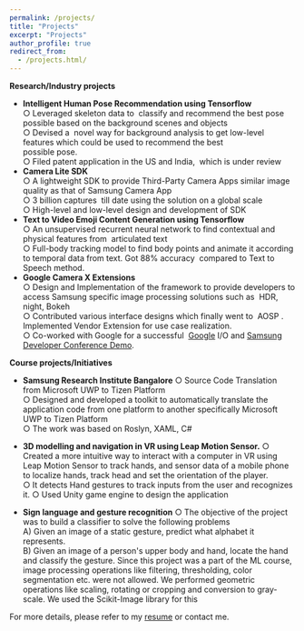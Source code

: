 ```yaml
---
permalink: /projects/
title: "Projects"
excerpt: "Projects"
author_profile: true
redirect_from: 
  - /projects.html/
---
```


**Research/Industry projects**
* **Intelligent Human Pose Recommendation using Tensorflow**  
○ Leveraged skeleton data to ​ classify and recommend the best pose ​ possible based on the background scenes and objects  
○ Devised a ​ novel way​ for background analysis to get low-level features which could be used to recommend the best  
possible pose.  
○ Filed patent application in the US and India, ​ which is under review  
* **Camera Lite SDK**  
○ A lightweight SDK to provide Third-Party Camera Apps similar image quality as that of Samsung Camera App  
○ 3 billion captures ​ till date using the solution on a global scale  
○ High-level and low-level design and development of SDK  
* **Text to Video Emoji Content Generation using Tensorflow**  
○ An unsupervised recurrent neural network to find contextual and physical features from ​ articulated text  
○ Full-body tracking model to find body points and animate it according to temporal data from text. Got​ 88%
accuracy ​ compared to Text to Speech method.  
* **Google Camera X Extensions**  
○ Design and Implementation of the framework to provide developers to access Samsung specific image processing
solutions such as ​ HDR, night, Bokeh  
○ Contributed various interface designs which finally went to ​ AOSP​ . Implemented Vendor Extension for use case
realization.  
○ Co-worked with Google for a successful ​ [Google](https://www.youtube.com/watch?v=kuv8uK-5CLY) I/O and​ ​ [Samsung Developer Conference Demo](https://www.youtube.com/watch?v=S70mBGwMewY).  

**Course projects/Initiatives**  
* **Samsung Research Institute Bangalore**
○ Source Code Translation from Microsoft UWP to Tizen Platform  
○ Designed and developed a toolkit to automatically translate the application code from one platform to another specifically Microsoft UWP to Tizen Platform  
○ The work was based on Roslyn, XAML, C#  
* **3D modelling and navigation in VR using Leap Motion Sensor.**
○ Created a more intuitive way to interact with a computer in VR using Leap Motion Sensor to track hands, and sensor data of a mobile phone to localize hands, track head and set the orientation of the player.  
○ It detects Hand gestures to track inputs from the user and recognizes it. 
○ Used Unity game engine to design the application  

* **Sign language and gesture recognition**
○ The objective of the project was to build a classifier to solve the following problems  
A) Given an image of a static gesture, predict what alphabet it represents.  
B) Given an image of a person's upper body and hand, locate the hand and classify the gesture. Since this project was a part of the ML course, image processing operations like filtering, thresholding, color segmentation etc. were not allowed. We performed geometric operations like scaling, rotating or cropping and conversion to gray-scale. We used the Scikit-Image library for this  
 
For more details, please refer to my [resume]({{site.url}}/files/Resume.pdf) or contact me. 